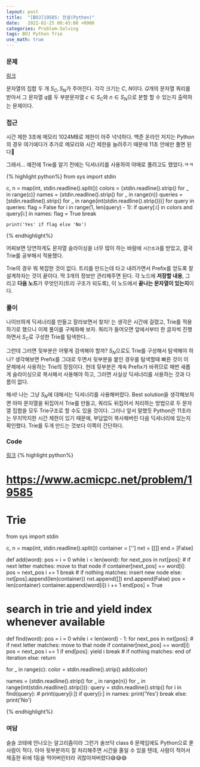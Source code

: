 ```yaml
---
layout: post
title:  "[BOJ]19585: 전설(Python)"
date:   2022-02-25 00:45:00 +0900
categories: Problem-Solving
tags: BOJ Python Trie
use_math: true
---
```


### 문제
[링크](https://www.acmicpc.net/problem/19585)

문자열의 집합 두 개 $S_C, S_N$가 주어진다. 각각 크기는 $C$, $N$이다. $Q$개의 문자열 쿼리를 받아서 그 문자열 $q$를 두 부분문자열 $c\in S_C$와 $n\in S_N$으로 분할 할 수 있는지 출력하는 문제이다.

### 접근
시간 제한 3초에 메모리 1024MB로 제한이 아주 넉넉하다. 백준 온라인 저지는 Python의 경우 여기에다가 추가로 메모리와 시간 제한을 늘려주기 때문에 11초 안에만 풀면 된다🤣

그래서... 예전에 Trie를 알기 전에는 딕셔너리를 사용하여 야매로 풀려고도 했었다.ㅋㅋ

{% highlight python%}
from sys import stdin

c, n = map(int, stdin.readline().split())
colors = {stdin.readline().strip() for _ in range(c)}
names = {stdin.readline().strip() for _ in range(n)}
queries = [stdin.readline().strip() for _ in range(int(stdin.readline().strip()))]
for query in queries:
    flag = False
    for i in range(1, len(query) - 1):
        if query[:i] in colors and query[i:] in names:
            flag = True
            break

    print('Yes' if flag else 'No')

{% endhighlight%}

어찌보면 당연하게도 문자열 슬라이싱을 너무 많이 하는 바람에 ```시간초과```를 받았고, 결국 Trie를 공부해서 적용했다.

Trie의 경우 뭐 복잡한 것이 없다. 트리를 만드는데 타고 내려가면서 Prefix를 얻도록 잘 설계하자는 것이 끝이다. 딱 3개의 정보만 관리해주면 된다. 각 노드에 **저장할 내용**, 그리고 **다음 노드**가 무엇인지(트리 구조가 되도록), 이 노드에서 **끝나는 문자열이 있는지**이다.

### 풀이
나이브하게 딕셔너리를 만들고 잘라보면서 찾자! 는 생각은 시간에 걸렸고, Trie를 적용하기로 했으니 이제 풀이를 구체화해 보자. 쿼리가 들어오면 앞에서부터 한 글자씩 진행하면서 $S_C$로 구성한 Trie를 탐색한다...

그런데 그러면 뒷부분은 어떻게 검색해야 할까? $S_N$으로도 Trie를 구성해서 탐색해야 하나? 생각해보면 Prefix를 그대로 두면서 뒷부분을 붙인 경우를 탐색할때 빠른 것이 이 문제에서 사용하는 Trie의 장점이다. 헌데 뒷부분은 계속 Prefix가 바뀌므로 매번 새롭게 슬라이싱으로 복사해서 사용해야 하고, 그러면 사실상 딕셔너리를 사용하는 것과 다름이 없다.

해서! 나는 그냥 $S_N$에 대해서는 딕셔너리를 사용해버렸다. Best solution을 생각해보자면 아마 문자열을 뒤집어서 Trie를 만들고, 쿼리도 뒤집어서 처리하는 방법으로 두 문자열 집합을 모두 Trie구조로 할 수도 있을 것이다. 그러나 앞서 말했듯 Python은 11초라는 무지막지한 시간 제한이 있기 때문에, 부담없이 복사해버린 다음 딕셔너리에 있는지 확인했다. Trie를 두개 만드는 것보다 이쪽이 간단하다.

### Code
[링크](https://github.com/SeminKim/Problem-Solving/blob/master/BOJ/2202/19585.py)
{% highlight python%}
# https://www.acmicpc.net/problem/19585
# Trie
from sys import stdin

c, n = map(int, stdin.readline().split())
container = ['']
nxt = [[]]
end = [False]


def add(word):
    pos = i = 0
    while i < len(word):
        for next_pos in nxt[pos]:
            # if next letter matches: move to that node
            if container[next_pos] == word[i]:
                pos = next_pos
                i += 1
                break
        # if nothing matches: insert new node
        else:
            nxt[pos].append(len(container))
            nxt.append([])
            end.append(False)
            pos = len(container)
            container.append(word[i])
            i += 1
    end[pos] = True


# search in trie and yield index whenever available
def find(word):
    pos = i = 0
    while i < len(word) - 1:
        for next_pos in nxt[pos]:
            # if next letter matches: move to that node
            if container[next_pos] == word[i]:
                pos = next_pos
                i += 1
                if end[pos]:
                    yield i
                break
        # if nothing matches: end of iteration
        else:
            return


for _ in range(c):
    color = stdin.readline().strip()
    add(color)

names = {stdin.readline().strip() for _ in range(n)}
for _ in range(int(stdin.readline().strip())):
    query = stdin.readline().strip()
    for i in find(query):
        # print(query[i:])
        if query[i:] in names:
            print('Yes')
            break
    else:
        print('No')

{% endhighlight%}

### 여담
슬슬 코테에 안나오는 알고리즘이라 그런가 솔브닥 class 6 문제임에도 Python으로 푼 사람이 적다. 아마 뒷부분까지 잘 처리해주면 시간을 줄일 수 있을 텐데, 사람이 적어서 제출한 뒤에 1등을 먹어버린터라 귀찮아져버렸다😅😅😅
